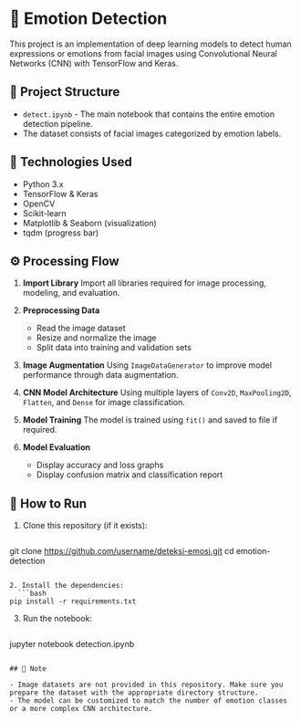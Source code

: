 # 🧠 Emotion Detection 
This project is an implementation of deep learning models to detect human expressions or emotions from facial images using Convolutional Neural Networks (CNN) with TensorFlow and Keras.

## 📁 Project Structure

- `detect.ipynb` - The main notebook that contains the entire emotion detection pipeline.
- The dataset consists of facial images categorized by emotion labels.

## 🔧 Technologies Used

- Python 3.x
- TensorFlow & Keras
- OpenCV
- Scikit-learn
- Matplotlib & Seaborn (visualization)
- tqdm (progress bar)

## ⚙️ Processing Flow

1. **Import Library** 
 Import all libraries required for image processing, modeling, and evaluation.

2. **Preprocessing Data**  
   - Read the image dataset
   - Resize and normalize the image
   - Split data into training and validation sets

3. **Image Augmentation** 
 Using `ImageDataGenerator` to improve model performance through data augmentation.

4. **CNN Model Architecture** 
 Using multiple layers of `Conv2D`, `MaxPooling2D`, `Flatten`, and `Dense` for image classification.

5. **Model Training** 
 The model is trained using `fit()` and saved to file if required.

6. **Model Evaluation**  
   - Display accuracy and loss graphs
   - Display confusion matrix and classification report

## 🚀 How to Run

1. Clone this repository (if it exists):
   ```bash
 git clone https://github.com/username/deteksi-emosi.git
 cd emotion-detection
 ```

2. Install the dependencies:
   ```bash
 pip install -r requirements.txt
 ```

3. Run the notebook:
   ```bash
 jupyter notebook detection.ipynb
 ```

## 📝 Note

- Image datasets are not provided in this repository. Make sure you prepare the dataset with the appropriate directory structure.
- The model can be customized to match the number of emotion classes or a more complex CNN architecture.
